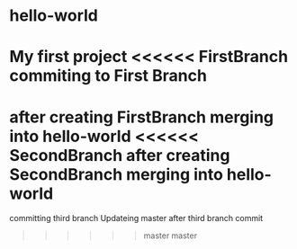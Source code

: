 # hello-world
My first project
<<<<<< FirstBranch
commiting to First Branch
=======
after creating FirstBranch merging into hello-world
<<<<<< SecondBranch
after creating SecondBranch merging into hello-world
=======
committing third branch
Updateing master after third branch commit
>>>>>> master
>>>>>> master

